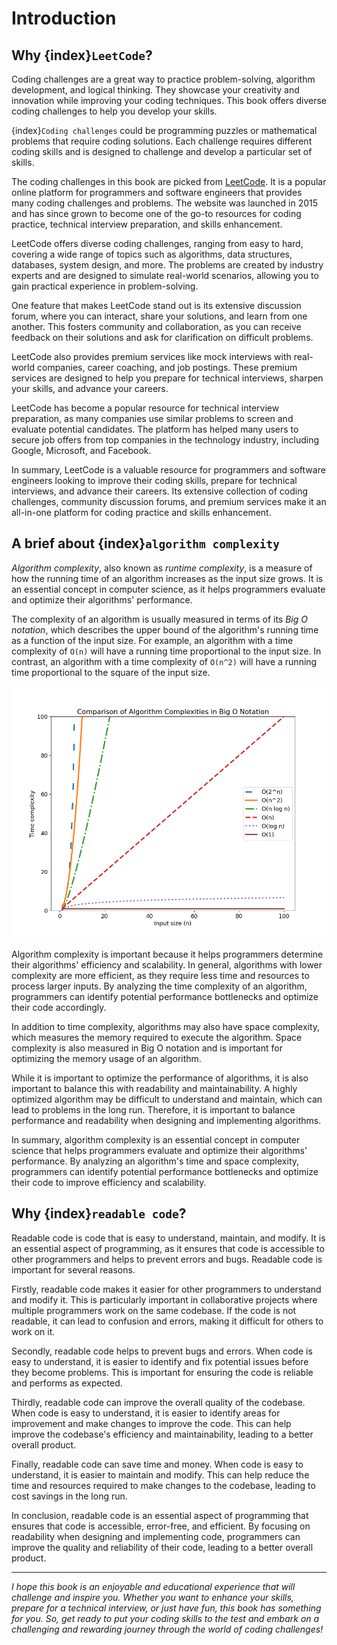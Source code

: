 # Introduction

## Why {index}`LeetCode`?

Coding challenges are a great way to practice problem-solving, algorithm development, and logical thinking. They showcase your creativity and innovation while improving your coding techniques. This book offers diverse coding challenges to help you develop your skills.

{index}`Coding challenges` could be programming puzzles or mathematical problems that require coding solutions. Each challenge requires different coding skills and is designed to challenge and develop a particular set of skills. 

The coding challenges in this book are picked from [LeetCode](https://leetcode.com). It is a popular online platform for programmers and software engineers that provides many coding challenges and problems. The website was launched in 2015 and has since grown to become one of the go-to resources for coding practice, technical interview preparation, and skills enhancement.

LeetCode offers diverse coding challenges, ranging from easy to hard, covering a wide range of topics such as algorithms, data structures, databases, system design, and more. The problems are created by industry experts and are designed to simulate real-world scenarios, allowing you to gain practical experience in problem-solving.

One feature that makes LeetCode stand out is its extensive discussion forum, where you can interact, share your solutions, and learn from one another. This fosters community and collaboration, as you can receive feedback on their solutions and ask for clarification on difficult problems.

LeetCode also provides premium services like mock interviews with real-world companies, career coaching, and job postings. These premium services are designed to help you prepare for technical interviews, sharpen your skills, and advance your careers.

LeetCode has become a popular resource for technical interview preparation, as many companies use similar problems to screen and evaluate potential candidates. The platform has helped many users to secure job offers from top companies in the technology industry, including Google, Microsoft, and Facebook.

In summary, LeetCode is a valuable resource for programmers and software engineers looking to improve their coding skills, prepare for technical interviews, and advance their careers. Its extensive collection of coding challenges, community discussion forums, and premium services make it an all-in-one platform for coding practice and skills enhancement.

## A brief about {index}`algorithm complexity`

*Algorithm complexity*, also known as *runtime complexity*, is a measure of how the running time of an algorithm increases as the input size grows. It is an essential concept in computer science, as it helps programmers evaluate and optimize their algorithms' performance.

The complexity of an algorithm is usually measured in terms of its *Big O notation*, which describes the upper bound of the algorithm's running time as a function of the input size. For example, an algorithm with a time complexity of `O(n)` will have a running time proportional to the input size. In contrast, an algorithm with a time complexity of `O(n^2)` will have a running time proportional to the square of the input size.

![Comparison of Algorithm Complexities in Big O Notation](./img/complexity_graph.png)


Algorithm complexity is important because it helps programmers determine their algorithms' efficiency and scalability. In general, algorithms with lower complexity are more efficient, as they require less time and resources to process larger inputs. By analyzing the time complexity of an algorithm, programmers can identify potential performance bottlenecks and optimize their code accordingly.

In addition to time complexity, algorithms may also have space complexity, which measures the memory required to execute the algorithm. Space complexity is also measured in Big O notation and is important for optimizing the memory usage of an algorithm.

While it is important to optimize the performance of algorithms, it is also important to balance this with readability and maintainability. A highly optimized algorithm may be difficult to understand and maintain, which can lead to problems in the long run. Therefore, it is important to balance performance and readability when designing and implementing algorithms.

In summary, algorithm complexity is an essential concept in computer science that helps programmers evaluate and optimize their algorithms' performance. By analyzing an algorithm's time and space complexity, programmers can identify potential performance bottlenecks and optimize their code to improve efficiency and scalability.


## Why {index}`readable code`?

Readable code is code that is easy to understand, maintain, and modify. It is an essential aspect of programming, as it ensures that code is accessible to other programmers and helps to prevent errors and bugs. Readable code is important for several reasons.

Firstly, readable code makes it easier for other programmers to understand and modify it. This is particularly important in collaborative projects where multiple programmers work on the same codebase. If the code is not readable, it can lead to confusion and errors, making it difficult for others to work on it.

Secondly, readable code helps to prevent bugs and errors. When code is easy to understand, it is easier to identify and fix potential issues before they become problems. This is important for ensuring the code is reliable and performs as expected.

Thirdly, readable code can improve the overall quality of the codebase. When code is easy to understand, it is easier to identify areas for improvement and make changes to improve the code. This can help improve the codebase's efficiency and maintainability, leading to a better overall product.

Finally, readable code can save time and money. When code is easy to understand, it is easier to maintain and modify. This can help reduce the time and resources required to make changes to the codebase, leading to cost savings in the long run.

In conclusion, readable code is an essential aspect of programming that ensures that code is accessible, error-free, and efficient. By focusing on readability when designing and implementing code, programmers can improve the quality and reliability of their code, leading to a better overall product.

---


*I hope this book is an enjoyable and educational experience that will challenge and inspire you. Whether you want to enhance your skills, prepare for a technical interview, or just have fun, this book has something for you. So, get ready to put your coding skills to the test and embark on a challenging and rewarding journey through the world of coding challenges!*
